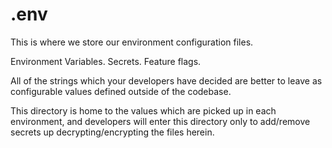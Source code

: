 # .env

This is where we store our environment configuration files.

Environment Variables.
Secrets.
Feature flags.

All of the strings which your developers have decided are better to leave as configurable values defined outside of the codebase.

This directory is home to the values which are picked up in each environment, and developers will enter this directory only to add/remove secrets up decrypting/encrypting the files herein.
